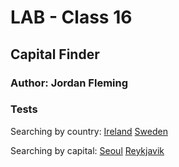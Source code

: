 # LAB - Class 16

## Capital Finder

### Author: Jordan Fleming

### Tests

Searching by country:
[Ireland](https://capital-finder-jofleming.vercel.app/api/capital_finder?country=Ireland)
[Sweden](https://capital-finder-jofleming.vercel.app/api/capital_finder?country=Sweden)

Searching by capital:
[Seoul](https://capital-finder-jofleming.vercel.app/api/capital_finder?capital=Seoul)
[Reykjavik](https://capital-finder-jofleming.vercel.app/api/capital_finder?capital=Reykjavik)
